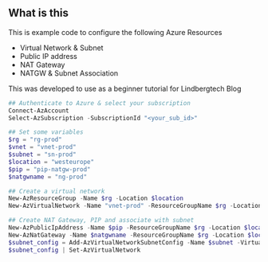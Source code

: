 ## What is this

This is example code to configure the following Azure Resources

- Virtual Network & Subnet
- Public IP address
- NAT Gateway
- NATGW & Subnet Association

This was developed to use as a beginner tutorial for Lindbergtech Blog

```Powershell
## Authenticate to Azure & select your subscription
Connect-AzAccount
Select-AzSubscription -SubscriptionId "<your_sub_id>"

## Set some variables
$rg = "rg-prod"
$vnet = "vnet-prod"
$subnet = "sn-prod"
$location = "westeurope"
$pip = "pip-natgw-prod"
$natgwname = "ng-prod"

## Create a virtual network
New-AzResourceGroup -Name $rg -Location $location
New-AzVirtualNetwork -Name "vnet-prod" -ResourceGroupName $rg -Location $location -AddressPrefix "10.0.0.0/24"

## Create NAT Gateway, PIP and associate with subnet
New-AzPublicIpAddress -Name $pip -ResourceGroupName $rg -Location $location -Sku "Standard" -AllocationMethod "Static" -Zone 1,2,3 
New-AzNatGateway -Name $natgwname -ResourceGroupName $rg -Location $location -IdleTimeoutInMinutes 4 -Sku "Standard" -PublicIpAddress (Get-AzPublicIpAddress -Name $pip -ResourceGroupName $rg)
$subnet_config = Add-AzVirtualNetworkSubnetConfig -Name $subnet -VirtualNetwork (Get-AzVirtualNetwork -Name $vnet -ResourceGroupName $rg) -NatGatewayId (Get-AzNatGateway -Name $natgwname -ResourceGroupName $rg).Id -AddressPrefix "10.0.0.0/26"
$subnet_config | Set-AzVirtualNetwork
```

